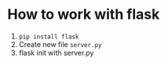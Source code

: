 # How to work with flask

1. `pip install flask`
2. Create new file `server.py`
3. flask init with server.py
